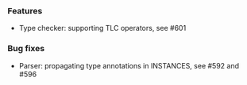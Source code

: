 <!-- NOTE:
     Release notes for unreleased changes go here, following this format:

        ### Features

         * Change description, see #123

        ### Bug fixes

         * Some bug fix, see #124

     DO NOT LEAVE A BLANK LINE BELOW THIS PREAMBLE -->
### Features
* Type checker: supporting TLC operators, see #601

### Bug fixes

* Parser: propagating type annotations in INSTANCES, see #592 and #596
